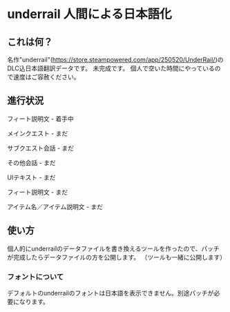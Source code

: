 # underrail 人間による日本語化

## これは何？
名作"underrail"(https://store.steampowered.com/app/250520/UnderRail/)のDLC込日本語翻訳データです。
未完成です。
個人で空いた時間にやっているので速度はご容赦ください。

## 進行状況
フィート説明文 - 着手中

メインクエスト - まだ

サブクエスト会話 - まだ

その他会話 - まだ

UIテキスト - まだ

フィート説明文 - まだ

アイテム名／アイテム説明文 - まだ

## 使い方
個人的にunderrailのデータファイルを書き換えるツールを作ったので、パッチが完成したらデータファイルの方を公開します。
（ツールも一緒に公開します）

### フォントについて
デフォルトのunderrailのフォントは日本語を表示できません。別途パッチが必要になります。